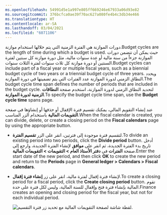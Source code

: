 ```yaml
---
ms.openlocfilehash: 54991d5e1a997e805ff669246e67933a06d93e82
ms.sourcegitcommit: 376bcfca0ae39f70ac627a080fe4b4c3db34e466
ms.translationtype: HT
ms.contentlocale: ar-SA
ms.lasthandoff: 03/04/2021
ms.locfileid: "6071106"
---
```

<span data-ttu-id="fd9fa-101">دورات الموازنة هي الفترة الزمنية التي يتم خلالها استخدام موازنة.</span><span class="sxs-lookup"><span data-stu-id="fd9fa-101">Budget cycles are the length of time during which a budget is used.</span></span> <span data-ttu-id="fd9fa-102">حيث يمكن أن تتضمن دورات الموازنة جزءاً من سنة مالية أو عدة سنوات مالية، مثل دورة موازنة كل سنتين لفترة السنتين أو دورة موازنة كل ثلاث سنوات لفترة الثلاث سنوات.</span><span class="sxs-lookup"><span data-stu-id="fd9fa-102">Budget cycles can include part of a fiscal year or multiple fiscal years, such as a biennial budget cycle of two years or a triennial budget cycle of three years.</span></span> <span data-ttu-id="fd9fa-103">ويحدد النطاق الزمني لدورة الموازنة عدد الفترات التي يتم تضمينها في دورة الموازنة.</span><span class="sxs-lookup"><span data-stu-id="fd9fa-103">The budget cycle time span defines the number of periods that are included in the budget cycle.</span></span> <span data-ttu-id="fd9fa-104">لتحديد النطاق الزمني لدورة الموازنة، استخدم صفحة **النطاقات الزمنية لدورة الموازنة**.</span><span class="sxs-lookup"><span data-stu-id="fd9fa-104">To specify the budget cycle time span, use the **Budget cycle time** spans page.</span></span>

<span data-ttu-id="fd9fa-105">عند إنشاء التقويم المالي، يمكنك تقسيم فترة الإقفال أو حذفها أو إنشاؤها في صفحة **التقويمات المالية** باستخدام الزر المناسب.</span><span class="sxs-lookup"><span data-stu-id="fd9fa-105">When the fiscal calendar is created, you can divide, delete, or create a closing period on the **Fiscal calendars** page by using the appropriate button.</span></span>

- <span data-ttu-id="fd9fa-106">لتقسيم فترة موجودة إلى فترتين، انقر على الزر **تقسيم الفترة**.</span><span class="sxs-lookup"><span data-stu-id="fd9fa-106">To divide an existing period into two periods, click the **Divide period** button.</span></span> <span data-ttu-id="fd9fa-107">أدخل تاريخ بدء الفترة الجديدة، ثم انقر على **موافق** لإنشاء الفترة الجديدة، وارجع إلى صفحة **الفترات** في **دفتر الأستاذ العام > التقويمات > التقويمات المالية**.</span><span class="sxs-lookup"><span data-stu-id="fd9fa-107">Enter the start date of the new period, and then click **OK** to create the new period and return to the **Periods** page in **General ledger > Calendars > Fiscal calendars**.</span></span>

- <span data-ttu-id="fd9fa-108">لإنشاء فترة إقفال لفترة مالية، انقر على زر **إنشاء فترة إقفال**.</span><span class="sxs-lookup"><span data-stu-id="fd9fa-108">To create a closing period for a fiscal period, click the **Create closing period** button.</span></span> <span data-ttu-id="fd9fa-109">تقوم المالية بإنشاء فترة فتح وإقفال للسنة المالية، وليس لكل فترة على حدة.</span><span class="sxs-lookup"><span data-stu-id="fd9fa-109">Finance creates an opening and closing period for the fiscal year, but not for each individual period.</span></span>
 

    ![لقطة شاشة لصفحة التقويمات المالية مع تحديد زر فترة التقسيم.](../media/divide-period.png)




